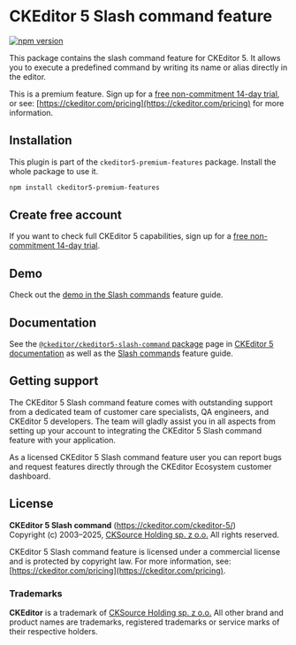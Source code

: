 CKEditor&nbsp;5 Slash command feature
=====================================

[![npm version](https://badge.fury.io/js/%40ckeditor%2Fckeditor5-slash-command.svg)](https://www.npmjs.com/package/@ckeditor/ckeditor5-slash-command)

This package contains the slash command feature for CKEditor&nbsp;5. It allows you to execute a predefined command by writing its name or alias directly in the editor.

This is a premium feature. Sign up for a [free non-commitment 14-day trial](https://portal.ckeditor.com/checkout?plan=free), or see: [https://ckeditor.com/pricing](https://ckeditor.com/pricing) for more information.

## Installation

This plugin is part of the `ckeditor5-premium-features` package. Install the whole package to use it.

```bash
npm install ckeditor5-premium-features
```

## Create free account

If you want to check full CKEditor&nbsp;5 capabilities, sign up for a [free non-commitment 14-day trial](https://portal.ckeditor.com/checkout?plan=free).

## Demo

Check out the [demo in the Slash commands](https://ckeditor.com/docs/ckeditor5/latest/features/slash-commands.html#demo) feature guide.

## Documentation

See the [`@ckeditor/ckeditor5-slash-command` package](https://ckeditor.com/docs/ckeditor5/latest/api/slash-command.html) page in [CKEditor&nbsp;5 documentation](https://ckeditor.com/docs/ckeditor5/latest/) as well as the [Slash commands](https://ckeditor.com/docs/ckeditor5/latest/features/slash-commands.html) feature guide.

## Getting support

The CKEditor&nbsp;5 Slash command feature comes with outstanding support from a dedicated team of customer care specialists, QA engineers, and CKEditor&nbsp;5 developers. The team will gladly assist you in all aspects from setting up your account to integrating the CKEditor&nbsp;5 Slash command feature with your application.

As a licensed CKEditor&nbsp;5 Slash command feature user you can report bugs and request features directly through the CKEditor Ecosystem customer dashboard.

## License

**CKEditor&nbsp;5 Slash command** (https://ckeditor.com/ckeditor-5/)<br>
Copyright (c) 2003–2025, [CKSource Holding sp. z o.o.](https://cksource.com)  All rights reserved.

CKEditor&nbsp;5 Slash command feature is licensed under a commercial license and is protected by copyright law. For more information, see: [https://ckeditor.com/pricing](https://ckeditor.com/pricing).

### Trademarks

**CKEditor** is a trademark of [CKSource Holding sp. z o.o.](https://cksource.com)  All other brand and product names are trademarks, registered trademarks or service marks of their respective holders.

